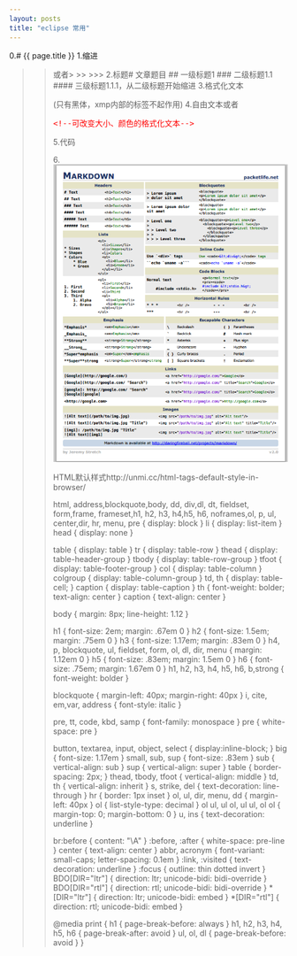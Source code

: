 ```yaml
---
layout: posts
title: "eclipse 常用"
---
```

0.# {{ page.title }}
1.缩进<blockquote><blockquote>或者> >> >>>
2.标题# 文章题目 ## 一级标题1 ### 二级标题1.1 #### 三级标题1.1.1，从二级标题开始缩进
3.格式化文本<xmp class="my_xmp_class"></xmp>(只有黑体，xmp内部的标签不起作用)
4.自由文本<font></font>或者<xmp style="color: red; font-size: 14px;" class="my_xmp_class"><!--可改变大小、颜色的格式化文本--></xmp>
5.代码<xmp class="prettyprint linenums"></xmp>
6.![向导](/images/markdown语法/mdcheatsheet.png)<br><!--图片，绝对地址-->


HTML默认样式http://unmi.cc/html-tags-default-style-in-browser/
 
html, address,blockquote,body, dd, div,dl, dt, fieldset, form,frame, frameset,h1, h2, h3, h4,h5, h6, noframes,ol, p, ul, center,dir, hr, menu, pre { display: block }
li { display: list-item }
head { display: none }
 
table { display: table }
tr { display: table-row }
thead { display: table-header-group }
tbody { display: table-row-group }
tfoot { display: table-footer-group }
col { display: table-column }
colgroup { display: table-column-group }
td, th { display: table-cell; }
caption { display: table-caption }
th { font-weight: bolder; text-align: center }
caption { text-align: center }
 
body { margin: 8px; line-height: 1.12 }
 
h1 { font-size: 2em; margin: .67em 0 }
h2 { font-size: 1.5em; margin: .75em 0 }
h3 { font-size: 1.17em; margin: .83em 0 }
h4, p, blockquote, ul, fieldset, form, ol, dl, dir, menu { margin: 1.12em 0 }
h5 { font-size: .83em; margin: 1.5em 0 }
h6 { font-size: .75em; margin: 1.67em 0 }
h1, h2, h3, h4, h5, h6, b,strong { font-weight: bolder }
 
blockquote { margin-left: 40px; margin-right: 40px }
i, cite, em,var, address { font-style: italic }
 
pre, tt, code, kbd, samp { font-family: monospace }
pre { white-space: pre }
 
button, textarea, input, object, select { display:inline-block; }
big { font-size: 1.17em }
small, sub, sup { font-size: .83em }
sub { vertical-align: sub }
sup { vertical-align: super }
table { border-spacing: 2px; }
thead, tbody, tfoot { vertical-align: middle }
td, th { vertical-align: inherit }
s, strike, del { text-decoration: line-through }
hr { border: 1px inset }
ol, ul, dir, menu, dd { margin-left: 40px }
ol { list-style-type: decimal }
ol ul, ul ol, ul ul, ol ol { margin-top: 0; margin-bottom: 0 }
u, ins { text-decoration: underline }
 
br:before { content: "\A" }
:before, :after { white-space: pre-line }
center { text-align: center }
abbr, acronym { font-variant: small-caps; letter-spacing: 0.1em }
:link, :visited { text-decoration: underline }
:focus { outline: thin dotted invert }
BDO[DIR="ltr"] { direction: ltr; unicode-bidi: bidi-override }
BDO[DIR="rtl"] { direction: rtl; unicode-bidi: bidi-override }
*[DIR="ltr"] { direction: ltr; unicode-bidi: embed }
*[DIR="rtl"] { direction: rtl; unicode-bidi: embed }
 
@media print {
    h1 { page-break-before: always }
    h1, h2, h3,    h4, h5, h6 { page-break-after: avoid }
    ul, ol, dl { page-break-before: avoid }
}